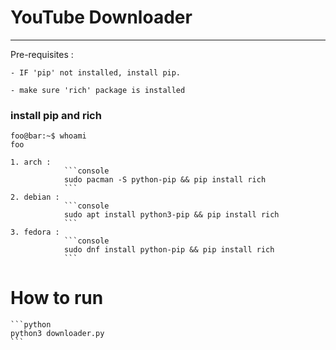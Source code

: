 # YouTube Downloader

---

Pre-requisites :

	- IF 'pip' not installed, install pip.
 
	- make sure 'rich' package is installed


### install pip and rich

```console
foo@bar:~$ whoami
foo
```
	1. arch : 
				```console
				sudo pacman -S python-pip && pip install rich
				```
	2. debian : 
				```console
				sudo apt install python3-pip && pip install rich
				```
	3. fedora : 
				```console
				sudo dnf install python-pip && pip install rich
				```

# How to run

	```python
	python3 downloader.py
	```

